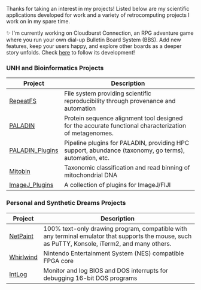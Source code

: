 Thanks for taking an interest in my projects! Listed below are my scientific applications developed for work and a variety of retrocomputing projects I work on in my spare time.

✨ I'm currently working on Cloudburst Connection, an RPG adventure game where you run your own dial-up Bulletin Board System (BBS). Add new features, keep your users happy, and explore other boards as a deeper story unfolds. Check [here](http://www.toniwestbrook.com/archives/category/projects/cloudburst-connection) to follow its development!

### UNH and Bioinformatics Projects

| Project | Description |
| ------- | ----------- |
| [RepeatFS](https://github.com/ToniWestbrook/repeatfs) | File system providing scientific reproducibility through provenance and automation |
| [PALADIN](https://github.com/ToniWestbrook/paladin) | Protein sequence alignment tool designed for the accurate functional characterization of metagenomes. |
| [PALADIN_Plugins](https://github.com/ToniWestbrook/paladin-plugins) | Pipeline plugins for PALADIN, providing HPC support, abundance (taxonomy, go terms), automation, etc. |
| [Mitobin](https://github.com/ToniWestbrook/mitobin) | Taxonomic classification and read binning of mitochondrial DNA |
| [ImageJ_Plugins](https://github.com/ToniWestbrook/imagej-plugins) | A collection of plugins for ImageJ/FIJI |


### Personal and Synthetic Dreams Projects

| Project | Description |
| ------- | ----------- |
| [NetPaint](https://github.com/SyntheticDreams/NetPaint) |100% text-only drawing program, compatible with any terminal emulator that supports the mouse, such as PuTTY, Konsole, iTerm2, and many others. |
| [Whirlwind](https://github.com/SyntheticDreams/whirlwind) |Nintendo Entertainment System (NES) compatible FPGA core |
| [IntLog](https://github.com/ToniWestbrook/IntLog) |Monitor and log BIOS and DOS interrupts for debugging 16-bit DOS programs |


